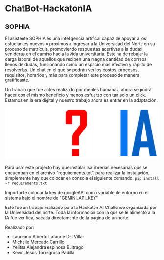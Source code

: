 # ChatBot-HackatonIA
## SOPHIA
El asistente SOPHIA es una inteligencia artifical capaz de apoyar a los estudiantes nuevos o proximos a ingresar a la Universidad del Norte en su proceso de matrícula, promoviendo respuestas acertivas a la dudas venideras en el camino hacia la vida universitaria.
Este ha de rebajar la carga laboral de aquellos que reciben una magna cantidad de correos llenos de dudas, funcionando como un espacio más efectivo y rápido de resolverlas.
Un chat en el que se podrán ver los costos, procesos, requisitos, horarios y más para completar este proceso de manera gratificante.

Un trabajo que fue antes realizado por mentes humanas, ahora se podrá hacer con el mismo beneficio y menos esfuerzo con tan solo un click. Estamos en la era digital y nuestro trabajo ahora es entrar en la adaptación.

![alt text](https://github.com/Laureano55/ChatBot-HackatonIA/blob/c8f8afa5f23a9c3af549cf0ea02038aa84866477/static/sophia-logo-dark.png)

Para usar este projecto hay que instalar lsa librerias necesarias que se encuentran en el archivo "requirements.txt", para realizar la instalación, simplemente hay que colocar en consola el siguiente comando:
`pip install -r requirements.txt`

Importante colocar la key de googleAPI como variable de entorno en el sistema bajo el nombre de "GEMINI_API_KEY"

Este fue un trabajo realizado para la Hackaton AI Challence organizada por la Universidad del norte. Toda la información con la que se le alimentó a la IA fue verifica, sacada directamente de la página de uninorte.

Realizado por:
- Laureano Alberto Lafaurie Del Villar
- Michelle Mercado Carrillo
- Yelitsa Alejandra espinosa Buitrago
- Kevin Jesús Torregrosa Padilla
